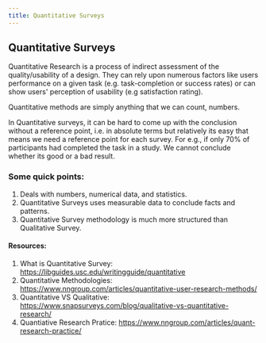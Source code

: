 ```yaml
---
title: Quantitative Surveys
---
```

## Quantitative Surveys

Quantitative Research is a process of indirect assessment of the quality/usability of a design.
They can rely upon numerous factors like users performance on a given task (e.g. task-completion or success rates) 
or can show users' perception of usability (e.g satisfaction rating).

Quantitative methods are simply anything that we can count, numbers.

In Quantitative surveys, it can be hard to come up with the conclusion without a reference point, 
i.e. in absolute terms but relatively its easy that means we need a reference point for each survey.
For e.g., if only 70% of participants had completed the task in a study. We cannot conclude whether
its good or a bad result.

### Some quick points:

1. Deals with numbers, numerical data, and statistics.
2. Quantitative Surveys uses measurable data to conclude facts and patterns.
3. Quantitative Survey methodology is much more structured than Qualitative Survey.


<!-- The article goes here, in GitHub-flavored Markdown. Feel free to add YouTube videos, images, and CodePen/JSBin embeds  -->

#### Resources:
<!-- Please add any articles you think might be helpful to read before writing the article -->
1. What is Quantitative Survey: https://libguides.usc.edu/writingguide/quantitative
2. Quantitative Methodologies: https://www.nngroup.com/articles/quantitative-user-research-methods/
3. Quantitative VS Qualitative: https://www.snapsurveys.com/blog/qualitative-vs-quantitative-research/
4. Quantiative Research Pratice: https://www.nngroup.com/articles/quant-research-practice/


